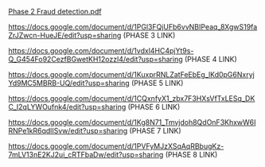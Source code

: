 [Phase 2 Fraud detection.pdf](https://github.com/user-attachments/files/22408204/Phase.2.Fraud.detection.pdf)


https://docs.google.com/document/d/1PGl3FQjUFb6vvNBIPeaq_8XgwS19faZrJZwcn-HueJE/edit?usp=sharing (PHASE 3 LINK)


https://docs.google.com/document/d/1vdxl4HC4pjYt9s-Q_G454Fo92CezfBGwetKH12ozzl4/edit?usp=sharing  (PHASE 4 LINK)


https://docs.google.com/document/d/1KuxprRNLZatFeEbEg_lKd0pG6NxryjYd9MC5MBRB-UQ/edit?usp=sharing  (PHASE 5 LINK)


https://docs.google.com/document/d/1CQxnfyX1_zbx7F3HXsVfTxLESq_DKC_I2qLYWOufnk4/edit?usp=sharing  (PHASE 6 LINK)


https://docs.google.com/document/d/1Kg8N71_Tmvjdoh8QdOnF3KhxwW6IRNPe1kR6qdlISvw/edit?usp=sharing  (PHASE 7 LINK)


https://docs.google.com/document/d/1PVFyMJzXSqAqRBbugKz-7mLV13nE2KJ2ui_cRTFbaDw/edit?usp=sharing  (PHASE 8 LINK)
